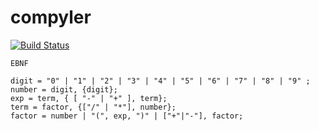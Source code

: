 # compyler

[![Build Status](https://travis-ci.com/Fogelman/compyler.svg?token=m4KMpTsinBJNfZSW8czm&branch=master)](https://travis-ci.com/Fogelman/compyler)

```
EBNF

digit = "0" | "1" | "2" | "3" | "4" | "5" | "6" | "7" | "8" | "9" ;
number = digit, {digit};
exp = term, { [ "-" | "+" ], term};
term = factor, {["/" | "*"], number};
factor = number | "(", exp, ")" | ["+"|"-"], factor;
```
